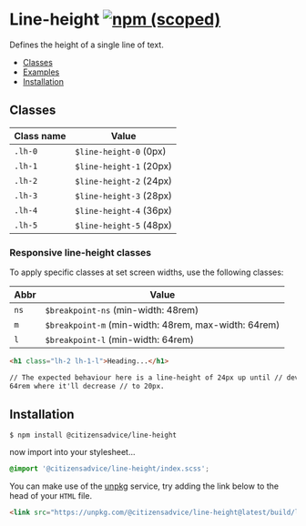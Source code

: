 # Line-height [![npm (scoped)](https://img.shields.io/npm/v/@citizensadvice/line-height.svg)](https://www.npmjs.com/package/@citizensadvice/line-height)

Defines the height of a single line of text.

- [Classes](#classes)
- [Examples](#examples)
- [Installation](#installation)

## Classes

| Class name | Value                   |
| ---------- | ----------------------- |
| `.lh-0`    | `$line-height-0` (0px)  |
| `.lh-1`    | `$line-height-1` (20px) |
| `.lh-2`    | `$line-height-2` (24px) |
| `.lh-3`    | `$line-height-3` (28px) |
| `.lh-4`    | `$line-height-4` (36px) |
| `.lh-5`    | `$line-height-5` (48px) |

### Responsive line-height classes

To apply specific classes at set screen widths, use the following classes:

| Abbr | Value                                                |
| ---- | ---------------------------------------------------- |
| `ns` | `$breakpoint-ns` (min-width: 48rem)                  |
| `m`  | `$breakpoint-m` (min-width: 48rem, max-width: 64rem) |
| `l`  | `$breakpoint-l` (min-width: 64rem)                   |

```html
<h1 class="lh-2 lh-1-l">Heading...</h1>

// The expected behaviour here is a line-height of 24px up until // devices with a screen width of
64rem where it'll decrease // to 20px.
```

## Installation

```shell
$ npm install @citizensadvice/line-height
```

now import into your stylesheet...

```scss
@import '@citizensadvice/line-height/index.scss';
```

You can make use of the [unpkg](https://unpkg.com) service, try adding the link below to the head of your `HTML` file.

```html
<link src="https://unpkg.com/@citizensadvice/line-height@latest/build/line-height.css" />
```
